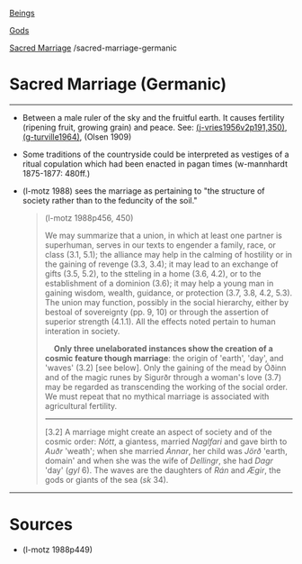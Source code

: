 [Beings](pie-beings.md)

[Gods](pie-deities.md)

[Sacred Marriage](sacred-marriage.md)
/sacred-marriage-germanic

# Sacred Marriage (Germanic)

---

- Between a male ruler of the sky and the fruitful earth. It causes fertility (ripening fruit, growing grain) and peace. See: [(j-vries1956v2p191,350)]((j-vries1956).md), [(g-turville1964)]((g-turville1964).md), (Olsen 1909)

- Some traditions of the countryside could be interpreted as vestiges of a ritual copulation which had been enacted in pagan times (w-mannhardt 1875-1877: 480ff.)

- (l-motz 1988) sees the marriage as pertaining to "the structure of society rather than to the feduncity of the soil."
  
  > (l-motz 1988p456, 450)
  > 
  > We may summarize that a union, in which at least one partner is superhuman, serves in our texts to engender a family, race, or class (3.1, 5.1); the alliance may help in the calming of hostility or in the gaining of revenge (3.3, 3.4); it may lead to an exchange of gifts (3.5, 5.2), to the stteling in a home (3.6, 4.2), or to the establishment of a dominion (3.6); it may  help a young man in gaining wisdom, wealth, guidance, or protection (3.7, 3.8, 4.2, 5.3). The union may function, possibly in the social hierarchy, either by bestoal of sovereignty (pp. 9, 10) or through the assertion of superior strength (4.1.1). All the effects noted pertain to human interation in society. 
  > 
  >     **Only three unelaborated instances show the creation of a cosmic feature though marriage**: the origin of 'earth', 'day', and 'waves' (3.2) [see below]. Only the gaining of the mead by Óðinn and of the magic runes by Sigurðr through a woman's love (3.7) may be regarded as transcending the working of the social order. We must repeat that no mythical marriage is associated with agricultural fertility.
  > 
  > ---
  > 
  > [3.2] A marriage might create an aspect of society and of the cosmic order: *Nótt*, a giantess, married *Naglfari* and gave birth to *Auðr* 'weath'; when she married *Ánnar*, her child was *Jörð* 'earth, domain' and when she was the wife of *Dellingr*, she had *Dagr* 'day' (*gyl* 6). The waves are the daughters of *Rán* and *Ægir*, the gods or giants of the sea (*sk* 34).

---

# Sources

- (l-motz 1988p449)
